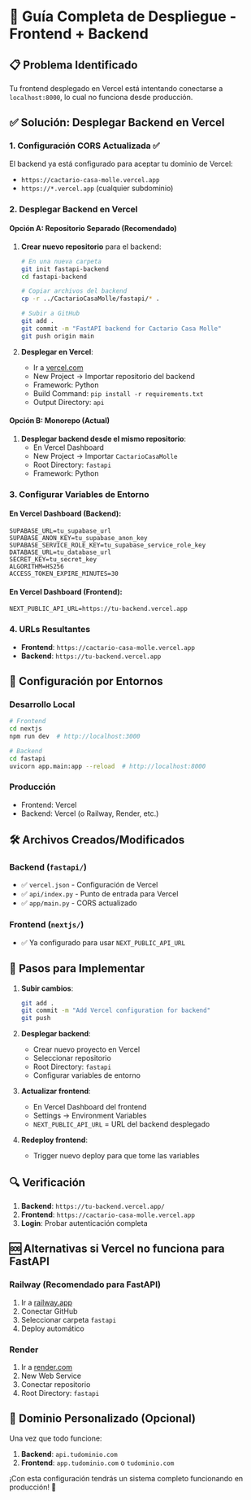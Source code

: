 # 🚀 Guía Completa de Despliegue - Frontend + Backend

## 📋 Problema Identificado

Tu frontend desplegado en Vercel está intentando conectarse a `localhost:8000`, lo cual no funciona desde producción.

## ✅ Solución: Desplegar Backend en Vercel

### 1. **Configuración CORS Actualizada** ✅

El backend ya está configurado para aceptar tu dominio de Vercel:
- `https://cactario-casa-molle.vercel.app`
- `https://*.vercel.app` (cualquier subdominio)

### 2. **Desplegar Backend en Vercel**

#### Opción A: Repositorio Separado (Recomendado)

1. **Crear nuevo repositorio** para el backend:
   ```bash
   # En una nueva carpeta
   git init fastapi-backend
   cd fastapi-backend
   
   # Copiar archivos del backend
   cp -r ../CactarioCasaMolle/fastapi/* .
   
   # Subir a GitHub
   git add .
   git commit -m "FastAPI backend for Cactario Casa Molle"
   git push origin main
   ```

2. **Desplegar en Vercel**:
   - Ir a [vercel.com](https://vercel.com)
   - New Project → Importar repositorio del backend
   - Framework: Python
   - Build Command: `pip install -r requirements.txt`
   - Output Directory: `api`

#### Opción B: Monorepo (Actual)

1. **Desplegar backend desde el mismo repositorio**:
   - En Vercel Dashboard
   - New Project → Importar `CactarioCasaMolle`
   - Root Directory: `fastapi`
   - Framework: Python

### 3. **Configurar Variables de Entorno**

#### En Vercel Dashboard (Backend):
```
SUPABASE_URL=tu_supabase_url
SUPABASE_ANON_KEY=tu_supabase_anon_key
SUPABASE_SERVICE_ROLE_KEY=tu_supabase_service_role_key
DATABASE_URL=tu_database_url
SECRET_KEY=tu_secret_key
ALGORITHM=HS256
ACCESS_TOKEN_EXPIRE_MINUTES=30
```

#### En Vercel Dashboard (Frontend):
```
NEXT_PUBLIC_API_URL=https://tu-backend.vercel.app
```

### 4. **URLs Resultantes**

- **Frontend**: `https://cactario-casa-molle.vercel.app`
- **Backend**: `https://tu-backend.vercel.app`

## 🔧 Configuración por Entornos

### Desarrollo Local
```bash
# Frontend
cd nextjs
npm run dev  # http://localhost:3000

# Backend
cd fastapi
uvicorn app.main:app --reload  # http://localhost:8000
```

### Producción
- Frontend: Vercel
- Backend: Vercel (o Railway, Render, etc.)

## 🛠️ Archivos Creados/Modificados

### Backend (`fastapi/`)
- ✅ `vercel.json` - Configuración de Vercel
- ✅ `api/index.py` - Punto de entrada para Vercel
- ✅ `app/main.py` - CORS actualizado

### Frontend (`nextjs/`)
- ✅ Ya configurado para usar `NEXT_PUBLIC_API_URL`

## 🚀 Pasos para Implementar

1. **Subir cambios**:
   ```bash
   git add .
   git commit -m "Add Vercel configuration for backend"
   git push
   ```

2. **Desplegar backend**:
   - Crear nuevo proyecto en Vercel
   - Seleccionar repositorio
   - Root Directory: `fastapi`
   - Configurar variables de entorno

3. **Actualizar frontend**:
   - En Vercel Dashboard del frontend
   - Settings → Environment Variables
   - `NEXT_PUBLIC_API_URL` = URL del backend desplegado

4. **Redeploy frontend**:
   - Trigger nuevo deploy para que tome las variables

## 🔍 Verificación

1. **Backend**: `https://tu-backend.vercel.app/`
2. **Frontend**: `https://cactario-casa-molle.vercel.app`
3. **Login**: Probar autenticación completa

## 🆘 Alternativas si Vercel no funciona para FastAPI

### Railway (Recomendado para FastAPI)
1. Ir a [railway.app](https://railway.app)
2. Conectar GitHub
3. Seleccionar carpeta `fastapi`
4. Deploy automático

### Render
1. Ir a [render.com](https://render.com)
2. New Web Service
3. Conectar repositorio
4. Root Directory: `fastapi`

## 📱 Dominio Personalizado (Opcional)

Una vez que todo funcione:
1. **Backend**: `api.tudominio.com`
2. **Frontend**: `app.tudominio.com` o `tudominio.com`

¡Con esta configuración tendrás un sistema completo funcionando en producción! 🎉
